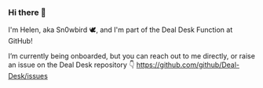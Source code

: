 ### Hi there 👋

I'm Helen, aka Sn0wbird :dove:, and I'm part of the Deal Desk Function at GitHub!

I’m currently being onboarded, but you can reach out to me directly, or raise an issue on the Deal Desk repository 👇 https://github.com/github/Deal-Desk/issues


<!--
**Sn0wbird/Sn0wbird** is a ✨ _special_ ✨ repository because its `README.md` (this file) appears on your GitHub profile.

Here are some ideas to get you started:

- 🔭 I’m currently working on ...
- 🌱 I’m currently learning ...
- 👯 I’m looking to collaborate on ...
- 🤔 I’m looking for help with ...
- 💬 Ask me about ...
- 📫 How to reach me: ...
- 😄 Pronouns: ...
- ⚡ Fun fact: ...
-->
